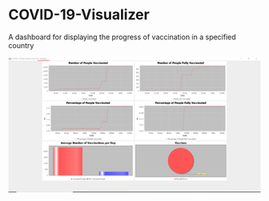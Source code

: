 # COVID-19-Visualizer
A dashboard for displaying the progress of vaccination in a specified country

![Test Image 4](https://github.com/KareimGazer/COVID-19-Visualizer/blob/main/data/1.PNG?raw=true)
